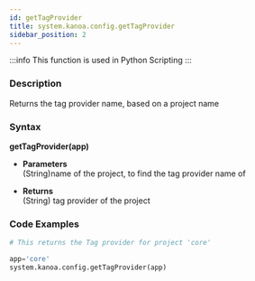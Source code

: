 ```yaml
---
id: getTagProvider
title: system.kanoa.config.getTagProvider
sidebar_position: 2
---
```


:::info
This function is used in Python Scripting
:::

### Description
Returns the tag provider name, based on a project name 

### Syntax
**getTagProvider(app)**

- **Parameters**  
    (String)name of the project, to find the tag provider name of

- **Returns**  
    (String) tag provider of the project


### Code Examples

```py
# This returns the Tag provider for project 'core'

app='core'
system.kanoa.config.getTagProvider(app)
```